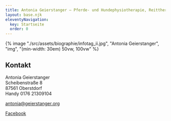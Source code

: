 ```yaml
---
title: Antonia Geierstanger — Pferde- und Hundephysiotherapie, Reittherapie
layout: base.njk
eleventyNavigation:
  key: Startseite
  order: 0
---
```

{% image "./src/assets/biographie/infotag_ii.jpg", "Antonia Geierstanger", "img", "(min-width: 30em) 50vw, 100vw" %}

## Kontakt

<p>
	Antonia Geierstanger<br>
	Scheibenstraße 8<br>
	87561 Oberstdorf<br>
	Handy 0176 21309104<br>
</p>
<p>
	<a href="mailto:antonia@geierstanger.org">antonia@geierstanger.org</a>
</p>
<p>
	<a href="http://www.facebook.com/pages/Antonia-Geierstanger-Therapie-f%C3%BCr-Mensch-und-Tier/276615765756683">Facebook</a>
</p>
